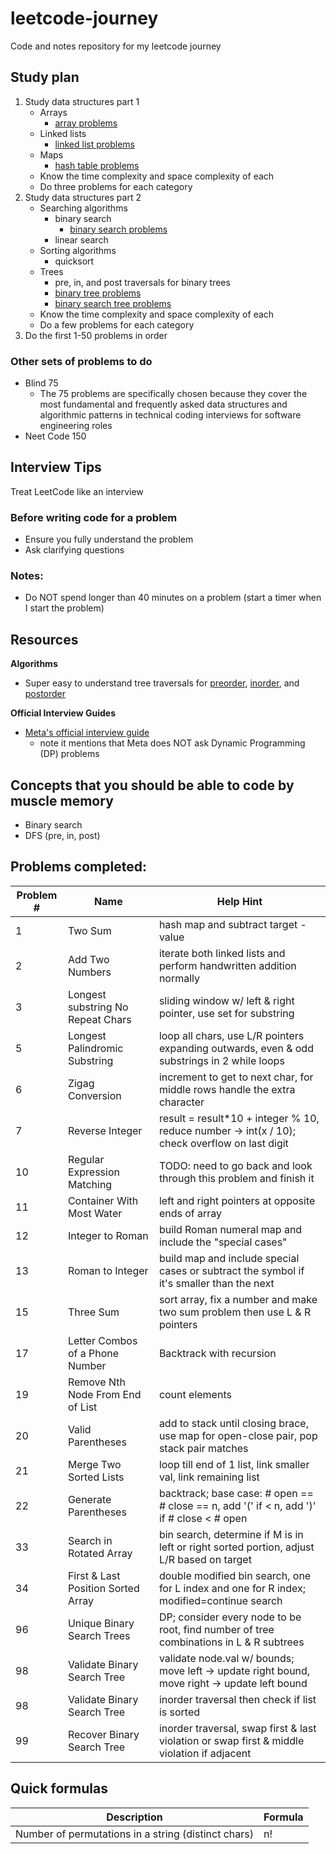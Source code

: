 # leetcode-journey
Code and notes repository for my leetcode journey

## Study plan
1. Study data structures part 1
   - Arrays
     - [array problems](https://leetcode.com/problem-list/array/)
   - Linked lists
     - [linked list problems](https://leetcode.com/problem-list/linked-list/)
   - Maps
     - [hash table problems](https://leetcode.com/problem-list/hash-table/)
   - Know the time complexity and space complexity of each
   - Do three problems for each category
2. Study data structures part 2
   - Searching algorithms
     - binary search
       - [binary search problems](https://leetcode.com/problem-list/binary-search/)
     - linear search
   - Sorting algorithms
     - quicksort
   - Trees
     - pre, in, and post traversals for binary trees
     - [binary tree problems](https://leetcode.com/problem-list/binary-tree/)
     - [binary search tree problems](https://leetcode.com/problem-list/binary-search-tree/)
   - Know the time complexity and space complexity of each
   - Do a few problems for each category
3. Do the first 1-50 problems in order

### Other sets of problems to do
- Blind 75
  - The 75 problems are specifically chosen because they cover the most fundamental and frequently asked data structures and algorithmic patterns in technical coding interviews for software engineering roles
- Neet Code 150

## Interview Tips
Treat LeetCode like an interview

### Before writing code for a problem
- Ensure you fully understand the problem
- Ask clarifying questions

### Notes:
- Do NOT spend longer than 40 minutes on a problem (start a timer when I start the problem)

## Resources
__Algorithms__
- Super easy to understand tree traversals for [preorder](https://www.youtube.com/watch?v=1WxLM2hwL-U&ab_channel=MichaelSambol), [inorder](https://www.youtube.com/watch?v=5dySuyZf9Qg&ab_channel=MichaelSambol), and [postorder](https://www.youtube.com/watch?v=4zVdfkpcT6U&ab_channel=MichaelSambol)

__Official Interview Guides__
  - [Meta's official interview guide](https://www.metacareers.com/swe-prep-onsite)
    - note it mentions that Meta does NOT ask Dynamic Programming (DP) problems
   

## Concepts that you should be able to code by muscle memory
* Binary search
* DFS (pre, in, post)

## Problems completed:
| Problem # | Name                                | Help Hint                                                                                    |
|-----------|-------------------------------------|----------------------------------------------------------------------------------------------|
| 1         |  Two Sum                            | hash map and subtract target - value                                                         |
| 2         |  Add Two Numbers                    | iterate both linked lists and perform handwritten addition normally                          |
| 3         |  Longest substring No Repeat Chars  | sliding window w/ left & right pointer, use set for substring                                |
| 5         |  Longest Palindromic Substring      | loop all chars, use L/R pointers expanding outwards, even & odd substrings in 2 while loops  |
| 6         |  Zigag Conversion                   | increment to get to next char, for middle rows handle the extra character                    |
| 7         |  Reverse Integer                    | result = result*10 + integer % 10, reduce number -> int(x / 10); check overflow on last digit|
| 10        |  Regular Expression Matching        | TODO: need to go back and look through this problem and finish it                            |
| 11        |  Container With Most Water          | left and right pointers at opposite ends of array                                            |
| 12        |  Integer to Roman                   | build Roman numeral map and include the "special cases"                                      |
| 13        |  Roman to Integer                   | build map and include special cases or subtract the symbol if it's smaller than the next     |
| 15        |  Three Sum                          | sort array, fix a number and make two sum problem then use L & R pointers                    |
| 17        |  Letter Combos of a Phone Number    | Backtrack with recursion                                                                     |
| 19        |  Remove Nth Node From End of List   | count elements                                                                               |
| 20        |  Valid Parentheses                  | add to stack until closing brace, use map for open-close pair, pop stack pair matches        |
| 21        |  Merge Two Sorted Lists             | loop till end of 1 list, link smaller val, link remaining list                               |
| 22        |  Generate Parentheses               | backtrack; base case: # open == # close == n, add '(' if < n, add ')' if # close < # open    |
| 33        |  Search in Rotated Array            | bin search, determine if M is in left or right sorted portion, adjust L/R based on target    |
| 34        |  First & Last Position Sorted Array | double modified bin search, one for L index and one for R index; modified=continue search    |
| 96        |  Unique Binary Search Trees         | DP; consider every node to be root, find number of tree combinations in L & R subtrees       |
| 98        |  Validate Binary Search Tree        | validate node.val w/ bounds; move left -> update right bound, move right -> update left bound|
| 98        |  Validate Binary Search Tree        | inorder traversal then check if list is sorted                                               |
| 99        |  Recover Binary Search Tree         | inorder traversal, swap first & last violation or swap first & middle violation if adjacent  |

## Quick formulas
| Description                                        | Formula         |
|----------------------------------------------------|-----------------|
| Number of permutations in a string (distinct chars) | n!             |

